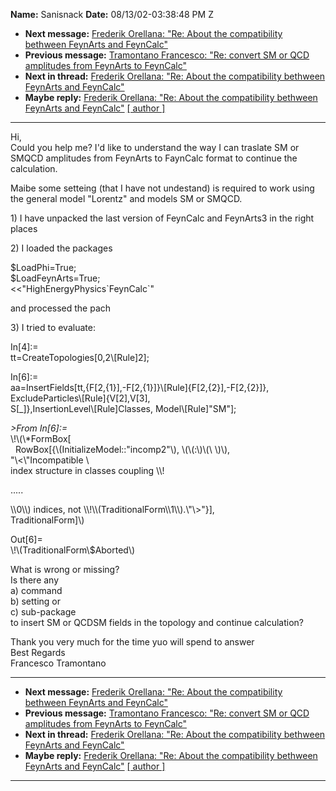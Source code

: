 **Name:** Sanisnack
**Date:** 08/13/02-03:38:48 PM Z

  - **Next message:** [Frederik Orellana: "Re: About the compatibility
    bethween FeynArts and FeynCalc"](0087.html)
  - **Previous message:** [Tramontano Francesco: "Re: convert SM or QCD
    amplitudes from FeynArts to FeynCalc"](0085.html)
  - **Next in thread:** [Frederik Orellana: "Re: About the compatibility
    bethween FeynArts and FeynCalc"](0087.html)
  - **Maybe reply:** [Frederik Orellana: "Re: About the compatibility
    bethween FeynArts and FeynCalc"](0087.html)
    [[ author ]](author.html#86)

-----

Hi,  
Could you help me? I'd like to understand the way I can traslate SM or
SMQCD amplitudes from FeynArts to FaynCalc format to continue the
calculation.  

Maibe some setteing (that I have not undestand) is required to work
using the general model "Lorentz" and models SM or SMQCD.  

1\) I have unpacked the last version of FeynCalc and FeynArts3 in the
right places  

2\) I loaded the packages  

$LoadPhi=True;  
$LoadFeynArts=True;  
\<\<"HighEnergyPhysics\`FeynCalc\`"  

and processed the pach  

3\) I tried to evaluate:  

In[4]:=  
tt=CreateTopologies[0,2\\[Rule]2];  

In[6]:=  
aa=InsertFields[tt,{F[2,{1}],-F[2,{1}]}\\[Rule]{F[2,{2}],-F[2,{2}]},  
ExcludeParticles\\[Rule]{V[2],V[3],  
S[\_]},InsertionLevel\\[Rule]Classes,
Model\\[Rule]"SM"];  

*\>From In[6]:=*  
\\\!\\(\\\*FormBox[  
  RowBox[{\\(InitializeModel::"incomp2"\\), \\(\\(:\\)\\(\\
\\)\\),  
"\\\<\\"Incompatible \\  
index structure in classes coupling \\\\\!  

.....  

\\\\0\\\\) indices, not
\\\\\!\\\\(TraditionalForm\\\\1\\\\).\\"\\\>"}],  
TraditionalForm]\\)  

Out[6]=  
\\\!\\(TraditionalForm\\$Aborted\\)  

What is wrong or missing?  
Is there any  
a) command  
b) setting or  
c) sub-package  
to insert SM or QCDSM fields in the topology and continue calculation?  

Thank you very much for the time yuo will spend to answer  
Best Regards  
Francesco Tramontano  

-----

  - **Next message:** [Frederik Orellana: "Re: About the compatibility
    bethween FeynArts and FeynCalc"](0087.html)
  - **Previous message:** [Tramontano Francesco: "Re: convert SM or QCD
    amplitudes from FeynArts to FeynCalc"](0085.html)
  - **Next in thread:** [Frederik Orellana: "Re: About the compatibility
    bethween FeynArts and FeynCalc"](0087.html)
  - **Maybe reply:** [Frederik Orellana: "Re: About the compatibility
    bethween FeynArts and FeynCalc"](0087.html)
    [[ author ]](author.html#86)

-----

